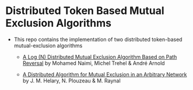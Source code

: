 # Distributed Token Based Mutual Exclusion Algorithms
- This repo contains the implementation of two distributed token-based mutual-exclusion algorithms
  - [A Log (N) Distributed Mutual Exclusion Algorithm Based on Path Reversal](https://dl.acm.org/citation.cfm?id=234302) by Mohamed Naimi, Michel Trehel & André Arnold

  - [A Distributed Algorithm for Mutual Exclusion in an Arbitrary Network](https://academic.oup.com/comjnl/article/31/4/289/380471) by J. M. Helary, N. Plouzeau & M. Raynal 
